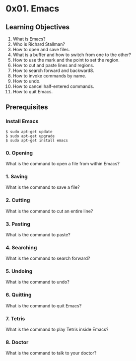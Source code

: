 # 0x01. Emacs

## Learning Objectives
1.  What is Emacs?
2.  Who is Richard Stallman?
3.  How to open and save files.
4.  What is a buffer and how to switch from one to the other?
5.  How to use the mark and the point to set the region.
6.  How to cut and paste lines and regions.
7.  How to search forward and backward8.
8.  How to invoke commands by name.
9.  How to undo.
10. How to cancel half-entered commands.
11. How to quit Emacs.

## Prerequisites
### Install Emacs
```
$ sudo apt-get update
$ sudo apt-get upgrade
$ sudo apt-get install emacs
```
### 0. Opening
What is the command to open a file from within Emacs?
### 1. Saving
What is the command to save a file?
### 2. Cutting
What is the command to cut an entire line?
### 3. Pasting
What is the command to paste?
### 4. Searching
What is the command to search forward?
### 5. Undoing
What is the command to undo?
### 6. Quitting
What is the command to quit Emacs?
### 7. Tetris
What is the command to play Tetris inside Emacs?
### 8. Doctor
What is the command to talk to your doctor?
